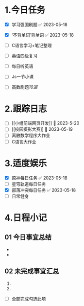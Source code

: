 # 1.今日任务

- [x] 学习强国刷题 ✅ 2023-05-18
- [x] ‘不背单词’背单词 ✅ 2023-05-18
- [ ] C语言学习+笔记整理 
- [ ] 英语四级复习
- [ ] 每日听英语
- [ ] Js一节小课
- [ ] 高数刷题*10道*


# 2.跟踪日志

- [ ] [[小组前端网页开发]] 📅 2023-5-20
- [ ] [[校园摄影大赛]] 📅 2023-05-19
- [ ] 离散数学程序大作业
- [ ] C语言大作业

# 3.适度娱乐

- [x] 原神每日任务 ✅ 2023-05-18
- [ ] 星穹轨道每日任务
- [x] 部落冲突每日任务 ✅ 2023-05-18
- [ ] 日常健身

# 4.日程小记

## 01 今日事宜总结

- 
- 

## 02 未完成事宜汇总

1. 
2. 

- [ ] 全部完成勾选此项



